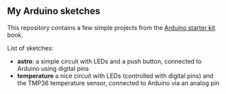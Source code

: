 ## My Arduino sketches

This repository contains a few simple projects from the [Arduino starter kit](https://store.arduino.cc/genuino-starter-kit) book.

List of sketches:
* **astro**: a simple circuit with LEDs and a push button, connected to Arduino using digital pins
* **temperature** a nice circuit with LEDs (controlled with digital pins) and the TMP36 temperature sensor, connected to Arduino via an analog pin